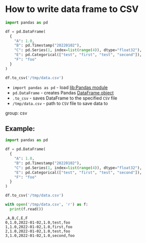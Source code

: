 # How to write data frame to CSV

```python
import pandas as pd

df = pd.DataFrame(
  {
    "A": 1.0,
    "B": pd.Timestamp("20220102"),
    "C": pd.Series(1, index=list(range(4)), dtype="float32"),
    "E": pd.Categorical(["test", "first", "test", "second"]),
    "F": "foo"
  }
)

df.to_csv('/tmp/data.csv')
```

- `import pandas as pd` - load [lib:Pandas module](/python-pandas/how-to-install-pandas)
- `pd.DataFrame` - creates Pandas [DataFrame object](https://pandas.pydata.org/docs/reference/api/pandas.DataFrame.html)
- `.to_csv` - saves DataFrame to the specified `CSV` file
- `/tmp/data.csv` - path to `CSV` file to save data to 

group: csv

## Example: 
```python
import pandas as pd

df = pd.DataFrame(
  {
    "A": 1.0,
    "B": pd.Timestamp("20220102"),
    "C": pd.Series(1, index=list(range(4)), dtype="float32"),
    "E": pd.Categorical(["test", "first", "test", "second"]),
    "F": "foo"
  }
)

df.to_csv('/tmp/data.csv')

with open('/tmp/data.csv', 'r') as f:
  print(f.read())
```
```
,A,B,C,E,F
0,1.0,2022-01-02,1.0,test,foo
1,1.0,2022-01-02,1.0,first,foo
2,1.0,2022-01-02,1.0,test,foo
3,1.0,2022-01-02,1.0,second,foo


```

